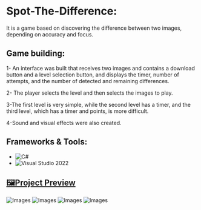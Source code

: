 # Spot-The-Difference:
It is a game based on discovering the difference between two images, depending on accuracy and focus.

## Game building:
1- An interface was built that receives two images and contains a download button and a level selection button, and displays the timer, number of attempts, and the number of detected and remaining differences.

2- The player selects the level and then selects the images to play.

3-The first level is very simple, while the second level has a timer, and the third level, which has a timer and points, is more difficult.

4-Sound and visual effects were also created.

## Frameworks & Tools:
- ![C#](https://img.shields.io/badge/C%23-239120?style=for-the-badge&logo=c-sharp&logoColor=white)  
- ![Visual Studio 2022](https://img.shields.io/badge/Visual%20Studio%202022-5C2D91?style=for-the-badge&logo=visual-studio&logoColor=white)
## [🖼️Project Preview](#Project-Preview)
![Images](assets/Images/Picture1.png)
![Images](assets/Images/Picture2.png)
![Images](assets/Images/Picture3.png)
![Images](assets/Images/Picture4.png)




